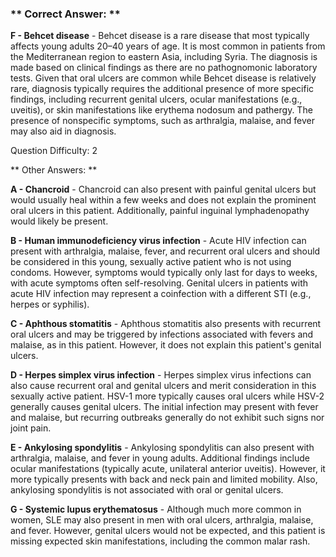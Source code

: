 ### ** Correct Answer: **

**F - Behcet disease** - Behcet disease is a rare disease that most typically affects young adults 20–40 years of age. It is most common in patients from the Mediterranean region to eastern Asia, including Syria. The diagnosis is made based on clinical findings as there are no pathognomonic laboratory tests. Given that oral ulcers are common while Behcet disease is relatively rare, diagnosis typically requires the additional presence of more specific findings, including recurrent genital ulcers, ocular manifestations (e.g., uveitis), or skin manifestations like erythema nodosum and pathergy. The presence of nonspecific symptoms, such as arthralgia, malaise, and fever may also aid in diagnosis.

Question Difficulty: 2

** Other Answers: **

**A - Chancroid** - Chancroid can also present with painful genital ulcers but would usually heal within a few weeks and does not explain the prominent oral ulcers in this patient. Additionally, painful inguinal lymphadenopathy would likely be present.

**B - Human immunodeficiency virus infection** - Acute HIV infection can present with arthralgia, malaise, fever, and recurrent oral ulcers and should be considered in this young, sexually active patient who is not using condoms. However, symptoms would typically only last for days to weeks, with acute symptoms often self-resolving. Genital ulcers in patients with acute HIV infection may represent a coinfection with a different STI (e.g., herpes or syphilis).

**C - Aphthous stomatitis** - Aphthous stomatitis also presents with recurrent oral ulcers and may be triggered by infections associated with fevers and malaise, as in this patient. However, it does not explain this patient's genital ulcers.

**D - Herpes simplex virus infection** - Herpes simplex virus infections can also cause recurrent oral and genital ulcers and merit consideration in this sexually active patient. HSV-1 more typically causes oral ulcers while HSV-2 generally causes genital ulcers. The initial infection may present with fever and malaise, but recurring outbreaks generally do not exhibit such signs nor joint pain.

**E - Ankylosing spondylitis** - Ankylosing spondylitis can also present with arthralgia, malaise, and fever in young adults. Additional findings include ocular manifestations (typically acute, unilateral anterior uveitis). However, it more typically presents with back and neck pain and limited mobility. Also, ankylosing spondylitis is not associated with oral or genital ulcers.

**G - Systemic lupus erythematosus** - Although much more common in women, SLE may also present in men with oral ulcers, arthralgia, malaise, and fever. However, genital ulcers would not be expected, and this patient is missing expected skin manifestations, including the common malar rash.

